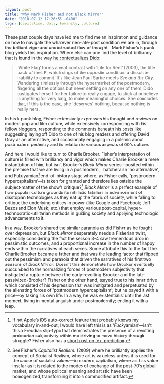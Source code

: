 ```yaml
---
layout: post
title: "Why Mark Fisher and not Black Mirror"
date: "2018-07-12 17:26:55 -0400"
tags: [capitalism, data, humanity, culture]
---
```



These past couple days have led me to find me an inspiration and guidance on how to navigate the whatever neo-late-post condition we are in, through the brilliant vigor and unobstructed flow of thought—Mark Fisher’s k-punk blog yields this inspiration. Where else can one find the level of brilliancy that is found in the way [he contextualizes Dido](http://k-punk.abstractdynamics.org/archives/001181.html):

> ‘White Flag’ forms a neat contrast with ‘Life for Rent’ (2003), the title track of the LP, which sings of the opposite condition: a dissolute inability to commit. It's like Jean Paul Sartre meets *Sex and the City*. Wandering aimlessly through the hypermarket of the postmodern, fingering all the options but never settling on any one of them, Dido castigates herself for her failure to really engage, to stick at or believe in anything for very long, to make meaningful choices. She concludes that, if this is the case, she 'deserves' nothing, because nothing is really hers.

In his k-punk blog, Fisher extensively expresses his thought and reviews on modern pop and film culture, while extensively corresponding with his fellow bloggers, responding to the comments beneath his posts like suggesting laying off Dido to one of his blog readers and offering David Gray as an alternative, and occasionally engaging in a polemic about postmodern pedentry and its relation to various aspects of 00’s culture. 

And here I would like to turn to Charlie Brooker. Fisher’s interpretation of culture is filled with brilliancy and vigor which makes Charlie Brooker a mere instantiation of him, but isn’t Brooker’s *Black Mirror* series—posited within the premise that we are living in a postmodern, Thatcheraian ‘no alternative’, and Fukuyamian[^1] end-of-history stage where, as Fisher calls, ‘postmodern hypercapitalism’—is taken for granted and therefore lies outside the subject-matter of the show’s critique?[^2] *Black Mirror* is a perfect example of how popular culture grounds its nihilistic fatalism in advancement of disstopian technologies as they eat up the fabric of society, while failing to critique the underlying entities in power (like Google and Facebook; Jeff Bezos and Elon Musk; etc.) that employ various post-capital, hyper-technocratic-utilitarian methods in guiding society and applying technologic advancements to it.

In a way, Brooker’s shared the similar paranoia as did Fisher as he fought over depression, but *Black Mirror* desperately needs a Fisherian twist, especially considering the fact the season 3-4 saw tremendous drop in pessimistic outcomes, and a proportional increase in the number of happy ends within the narratives of each series. Some attribute this to the fact the Charlie Brooker became a father and that was the leading factor that flipped out the pessimism and paranoia that driven the narratives of his first two seasons of *Black Mirror*. Doesn’t this demonstrate how Brooker eventually succumbed to the normalizing forces of postmodern subjectivity that instigated a rupture between the early-revolting-Brooker and the late-passivized-Brooker? Fisher on the other hand, stayed true to his inner drive which consisted of his depression that was instigated and perpetuated by the alienating forces of ‘postmodern hypercapitalism’; but he payed it with a price—by taking his own life. In a way, he was existentialist until the last moment, living in mental anguish under postmodernity; ending it with a leap.  

[^1]: If not Apple’s iOS auto-correct feature that probably knows my vocabulary in-and-out, I would have left this is as ‘*Fuck*yamian’—isn’t this a Freudian slip-typo that demonstrates the presence of a revolting proletarian subjectivity within me striving to move history through struggle? Fisher also has a [short post on text prediction](http://k-punk.abstractdynamics.org/archives/003522.html).  

[^2]: See Fisher’s *Capitalist Realism:* (2009) where he brilliantly applies the concept of Socialist Realism, where art is valueless unless it is used for the cause of socialist values—to modern capitalism, where art has value insofar as it is related to the modes of exchange of the post-70’s global market, and whose political meaning and artistic have been homogenized, transforming it into a commodified artifact.
